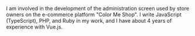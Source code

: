 I am involved in the development of the administration screen used by store owners on the e-commerce platform "Color Me Shop".
I write JavaScript (TypeScript), PHP, and Ruby in my work, and I have about 4 years of experience with Vue.js.
